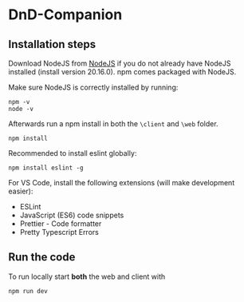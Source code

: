 # DnD-Companion


## Installation steps

Download NodeJS from [NodeJS](https://nodejs.org/en/download/prebuilt-installer) if you do not already have NodeJS installed (install version 20.16.0). npm comes packaged with NodeJS.

Make sure NodeJS is correctly installed by running:
```
npm -v
node -v
```

Afterwards run a npm install in both the `\client` and `\web` folder. 
```
npm install
```

Recommended to install eslint globally:

```
npm install eslint -g
```

For VS Code, install the following extensions (will make development easier):
- ESLint
- JavaScript (ES6) code snippets
- Prettier - Code formatter
- Pretty Typescript Errors

## Run the code

To run locally start **both** the web and client with 

```
npm run dev
```